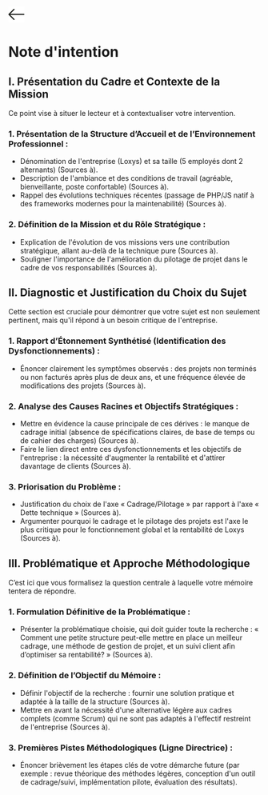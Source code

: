 [![arrow-left](./left-arrow.png)](./README.md)

# Note d'intention

## I. Présentation du Cadre et Contexte de la Mission

Ce point vise à situer le lecteur et à contextualiser votre intervention.

### 1. Présentation de la Structure d’Accueil et de l’Environnement Professionnel :

- Dénomination de l'entreprise (Loxys) et sa taille (5 employés dont 2 alternants) (Sources à).
- Description de l'ambiance et des conditions de travail (agréable, bienveillante, poste confortable) (Sources à).
- Rappel des évolutions techniques récentes (passage de PHP/JS natif à des frameworks modernes pour la maintenabilité) (Sources à).

### 2. Définition de la Mission et du Rôle Stratégique :

- Explication de l'évolution de vos missions vers une contribution stratégique, allant au-delà de la technique pure (Sources à).
- Souligner l'importance de l'amélioration du pilotage de projet dans le cadre de vos responsabilités (Sources à).

## II. Diagnostic et Justification du Choix du Sujet

Cette section est cruciale pour démontrer que votre sujet est non seulement pertinent, mais qu'il répond à un besoin critique de l'entreprise.

### 1. Rapport d’Étonnement Synthétisé (Identification des Dysfonctionnements) :

- Énoncer clairement les symptômes observés : des projets non terminés ou non facturés après plus de deux ans, et une fréquence élevée de modifications des projets (Sources à).

### 2. Analyse des Causes Racines et Objectifs Stratégiques :
    
- Mettre en évidence la cause principale de ces dérives : le manque de cadrage initial (absence de spécifications claires, de base de temps ou de cahier des charges) (Sources à).
- Faire le lien direct entre ces dysfonctionnements et les objectifs de l'entreprise : la nécessité d'augmenter la rentabilité et d'attirer davantage de clients (Sources à).

### 3. Priorisation du Problème :

- Justification du choix de l'axe « Cadrage/Pilotage » par rapport à l'axe « Dette technique » (Sources à).
- Argumenter pourquoi le cadrage et le pilotage des projets est l'axe le plus critique pour le fonctionnement global et la rentabilité de Loxys (Sources à).

## III. Problématique et Approche Méthodologique

C’est ici que vous formalisez la question centrale à laquelle votre mémoire tentera de répondre.

### 1. Formulation Définitive de la Problématique :

- Présenter la problématique choisie, qui doit guider toute la recherche : « Comment une petite structure peut-elle mettre en place un meilleur cadrage, une méthode de gestion de projet, et un suivi client afin d’optimiser sa rentabilité? » (Sources à).

### 2. Définition de l’Objectif du Mémoire :
   
- Définir l'objectif de la recherche : fournir une solution pratique et adaptée à la taille de la structure (Sources à).
- Mettre en avant la nécessité d'une alternative légère aux cadres complets (comme Scrum) qui ne sont pas adaptés à l'effectif restreint de l'entreprise (Sources à).

### 3. Premières Pistes Méthodologiques (Ligne Directrice) :

- Énoncer brièvement les étapes clés de votre démarche future (par exemple : revue théorique des méthodes légères, conception d'un outil de cadrage/suivi, implémentation pilote, évaluation des résultats).